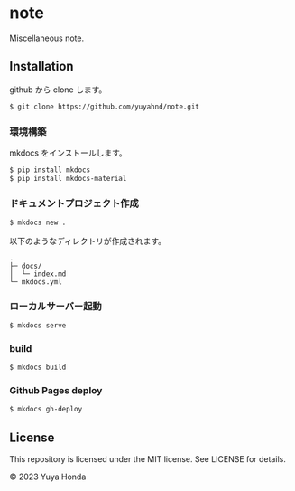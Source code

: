# note
Miscellaneous note.

## Installation
github から clone します。

```bash
$ git clone https://github.com/yuyahnd/note.git
```

### 環境構築
mkdocs をインストールします。

```bash
$ pip install mkdocs
$ pip install mkdocs-material
```

### ドキュメントプロジェクト作成

```bash
$ mkdocs new .
```

以下のようなディレクトリが作成されます。

```
.
├─ docs/
│  └─ index.md
└─ mkdocs.yml
```

### ローカルサーバー起動
```bash
$ mkdocs serve
```

### build
```bash
$ mkdocs build
```

### Github Pages deploy
```bash
$ mkdocs gh-deploy
```


## License
This repository is licensed under the MIT license. See LICENSE for details.

&copy; 2023 Yuya Honda
